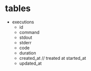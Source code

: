 # tables

- executions
  - id
  - command
  - stdout
  - stderr
  - code
  - duration
  - created_at // treated at started_at
  - updated_at
